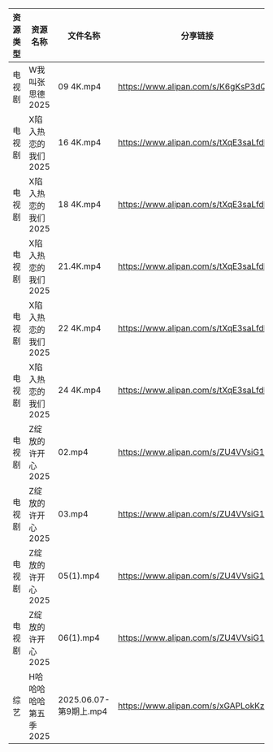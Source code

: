| 资源类型 | 资源名称          | 文件名称                | 分享链接                                 | 更新时间                |
| ---- | ------------- | ------------------- | ------------------------------------ | ------------------- |
| 电视剧  | W我叫张思德2025    | 09 4K.mp4           | https://www.alipan.com/s/K6gKsP3dQ5J | 2025-06-07 13:05:46 |
| 电视剧  | X陷入热恋的我们2025  | 16 4K.mp4           | https://www.alipan.com/s/tXqE3saLfdb | 2025-06-07 13:06:00 |
| 电视剧  | X陷入热恋的我们2025  | 18 4K.mp4           | https://www.alipan.com/s/tXqE3saLfdb | 2025-06-07 13:06:00 |
| 电视剧  | X陷入热恋的我们2025  | 21.4K.mp4           | https://www.alipan.com/s/tXqE3saLfdb | 2025-06-07 13:05:59 |
| 电视剧  | X陷入热恋的我们2025  | 22 4K.mp4           | https://www.alipan.com/s/tXqE3saLfdb | 2025-06-07 13:05:59 |
| 电视剧  | X陷入热恋的我们2025  | 24 4K.mp4           | https://www.alipan.com/s/tXqE3saLfdb | 2025-06-07 13:05:58 |
| 电视剧  | Z绽放的许开心2025   | 02.mp4              | https://www.alipan.com/s/ZU4VVsiG1J9 | 2025-06-07 13:06:13 |
| 电视剧  | Z绽放的许开心2025   | 03.mp4              | https://www.alipan.com/s/ZU4VVsiG1J9 | 2025-06-07 13:06:13 |
| 电视剧  | Z绽放的许开心2025   | 05(1).mp4           | https://www.alipan.com/s/ZU4VVsiG1J9 | 2025-06-07 13:06:12 |
| 电视剧  | Z绽放的许开心2025   | 06(1).mp4           | https://www.alipan.com/s/ZU4VVsiG1J9 | 2025-06-07 13:06:12 |
| 综艺   | H哈哈哈哈哈第五季2025 | 2025.06.07-第9期上.mp4 | https://www.alipan.com/s/xGAPLokKzoj | 2025-06-07 13:06:32 |
